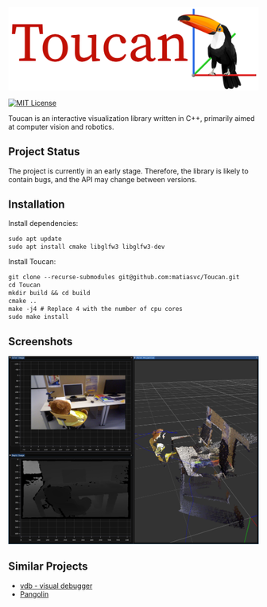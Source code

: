 ![logo](img/toucan_logo.png)

[![MIT License](https://img.shields.io/badge/license-MIT-blue.svg?style=flat)](http://choosealicense.com/licenses/mit/)

Toucan is an interactive visualization library written in C++, primarily aimed at computer vision and robotics.

## Project Status
The project is currently in an early stage. Therefore, the library is likely to contain bugs, and the API may change between versions. 

## Installation
Install dependencies:
```shell script
sudo apt update
sudo apt install cmake libglfw3 libglfw3-dev
```
Install Toucan:
```shell script
git clone --recurse-submodules git@github.com:matiasvc/Toucan.git
cd Toucan
mkdir build && cd build
cmake ..
make -j4 # Replace 4 with the number of cpu cores
sudo make install
```

## Screenshots

![screen_0](img/toucan_screen_0.png)

## Similar Projects

- [vdb - visual debugger](https://github.com/lightbits/vdb)
- [Pangolin](https://github.com/stevenlovegrove/Pangolin)
